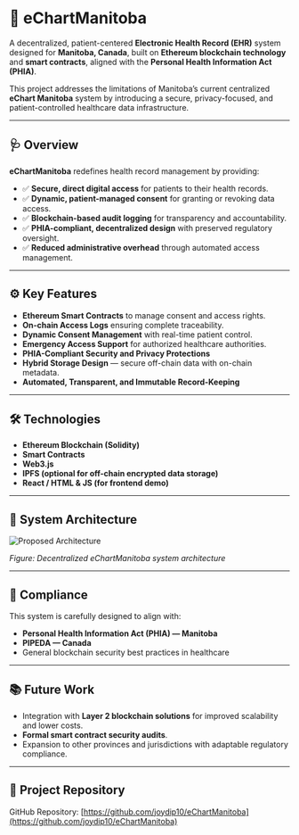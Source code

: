 # 📖 eChartManitoba

A decentralized, patient-centered **Electronic Health Record (EHR)** system designed for **Manitoba, Canada**, built on **Ethereum blockchain technology** and **smart contracts**, aligned with the **Personal Health Information Act (PHIA)**.

This project addresses the limitations of Manitoba’s current centralized **eChart Manitoba** system by introducing a secure, privacy-focused, and patient-controlled healthcare data infrastructure.

---

## 🩺 Overview

**eChartManitoba** redefines health record management by providing:
- ✅ **Secure, direct digital access** for patients to their health records.
- ✅ **Dynamic, patient-managed consent** for granting or revoking data access.
- ✅ **Blockchain-based audit logging** for transparency and accountability.
- ✅ **PHIA-compliant, decentralized design** with preserved regulatory oversight.
- ✅ **Reduced administrative overhead** through automated access management.

---

## ⚙️ Key Features

- **Ethereum Smart Contracts** to manage consent and access rights.
- **On-chain Access Logs** ensuring complete traceability.
- **Dynamic Consent Management** with real-time patient control.
- **Emergency Access Support** for authorized healthcare authorities.
- **PHIA-Compliant Security and Privacy Protections**
- **Hybrid Storage Design** — secure off-chain data with on-chain metadata.
- **Automated, Transparent, and Immutable Record-Keeping**

---

## 🛠️ Technologies

- **Ethereum Blockchain (Solidity)**
- **Smart Contracts**
- **Web3.js**
- **IPFS (optional for off-chain encrypted data storage)**
- **React / HTML & JS (for frontend demo)**

---

## 📸 System Architecture

![Proposed Architecture](Figures/architecture.jpg)

*Figure: Decentralized eChartManitoba system architecture*

---

## 🔐 Compliance

This system is carefully designed to align with:
- **Personal Health Information Act (PHIA) — Manitoba**
- **PIPEDA — Canada**
- General blockchain security best practices in healthcare

---

## 📚 Future Work

- Integration with **Layer 2 blockchain solutions** for improved scalability and lower costs.
- **Formal smart contract security audits**.
- Expansion to other provinces and jurisdictions with adaptable regulatory compliance.

---

## 📖 Project Repository

GitHub Repository: [https://github.com/joydip10/eChartManitoba](https://github.com/joydip10/eChartManitoba)
